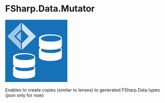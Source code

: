 # FSharp.Data.Mutator

<img src="https://github.com/jkone27/FSharp.Data.Mutator/blob/master/icon.png?raw=true" />

Enables to create copies (similar to lenses) to generated FSharp.Data types (json only for now)
